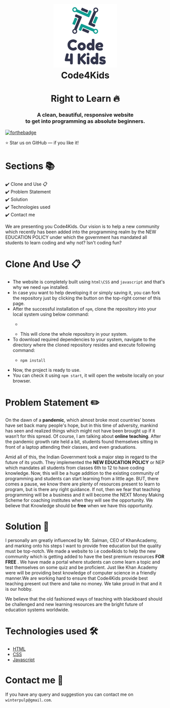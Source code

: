 <h1 align="center">
  <br>
  <a href="http://www.amitmerchant.com/electron-markdownify"><img src="./images/intro1.png" alt="Markdownify" width="200"></a>
  <br>
  Code4Kids
  <br>
</h1>
<h1 align="center"> Right to Learn 🔥 </h1> 
<h3 align="center"> A clean, beautiful, responsive website <br /> to get into programming as absolute beginners. </h3>

[![forthebadge](http://forthebadge.com/images/badges/built-with-love.svg)](http://forthebadge.com)

:star: Star us on GitHub — if you like it!

# Sections 📚

✔️ Clone and Use 📋\
✔️ Problem Statement \
✔️ Solution \
✔️ Technologies used \
✔️ Contact me



We are presenting you Code4Kids. Our vision is to help a new community which recently has been added into the programming realm by the NEW EDUCATION POLICY under which the government has mandated all students to learn coding and why not? Isn't coding fun?

# Clone And Use 📋

- The website is completely built using `html\CSS` and `javascript` and that's why we need `npm` installed.
- In case you want to help developing it or simply saving it, you can fork the repository just by clicking the button on the top-right corner of this page.
- After the successful installation of `npm`, clone the repository into your local system using below command:
  - ```python
    ```
  - This will clone the whole repository in your system.
- To download required dependencies to your system, navigate to the directory where the cloned repository resides and execute following command:
  - ```python
    npm install
    ```
- Now, the project is ready to use.
- You can check it using `npm start`, it will open the website locally on your browser.

# Problem Statement ✏️

On the dawn of a **pandemic**, which almost broke most countries’ bones have set back many people's hope, but in this time of adversity, mankind has seen and realized things which might not have been brought up if it wasn’t for this spread. Of course, I am talking about **online teaching**. After the pandemic growth rate held a bit, students found themselves sitting in front of a laptop attending their classes, and even graduations.

Amid all of this, the Indian Government took a major step in regard to the future of its youth. They implemented the **NEW EDUCATION POLICY** or NEP which mandates all students from classes 6th to 12 to have coding knowledge. Now, this will be a huge addition to the existing community of programming and students can start learning from a little age. BUT, there comes a pause, we know there are plenty of resources present to learn to program, but is there any right guidance. If not, then we fear that teaching programming will be a business and it will become the NEXT Money Making Scheme for coaching institutes when they will see the opportunity. We believe that Knowledge should be **free** when we have this opportunity.

# Solution 🌈

I personally am greatly influenced by Mr. Salman, CEO of KhanAcademy, and marking onto his steps I want to provide free education but the quality must be top-notch.
We made a website to i.e code4kids to help the new community which is getting added to have the best premium resources **FOR FREE** . We have made a portal where students can come learn a topic and test themselves on some quiz and be proficient. Just like Khan Academy were will be providing best knowledge of computer science in a friendly manner.We are working hard to ensure that Code4Kids provide best teaching present out there and take no money. We take proud in that and it is our hobby. 

We believe that the old fashioned ways of teaching with blackboard should be challenged and new learning resources are the bright future of education systems worldwide.

# Technologies used 🛠️

- [HTML](https://en.wikipedia.org/wiki/HTML)
- [CSS](https://styled-components.com/)
- [Javascript](https://www.javascript.com/)


# Contact me 👨

If you have any query and suggestion you can contact me on `winterpulp@gmail.com`.




